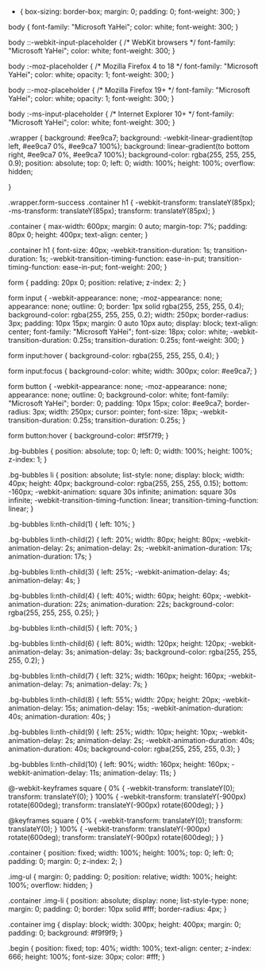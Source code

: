 * {
    box-sizing: border-box;
    margin: 0;
    padding: 0;
    font-weight: 300;
}

body {
    font-family: "Microsoft YaHei";
    color: white;
    font-weight: 300;
}

body ::-webkit-input-placeholder {
    /* WebKit browsers */
    font-family: "Microsoft YaHei";
    color: white;
    font-weight: 300;
}

body :-moz-placeholder {
    /* Mozilla Firefox 4 to 18 */
    font-family: "Microsoft YaHei";
    color: white;
    opacity: 1;
    font-weight: 300;
}

body ::-moz-placeholder {
    /* Mozilla Firefox 19+ */
    font-family: "Microsoft YaHei";
    color: white;
    opacity: 1;
    font-weight: 300;
}

body :-ms-input-placeholder {
    /* Internet Explorer 10+ */
    font-family: "Microsoft YaHei";
    color: white;
    font-weight: 300;
}

.wrapper {
    background: #ee9ca7;
    background: -webkit-linear-gradient(top left, #ee9ca7 0%, #ee9ca7 100%);
    background: linear-gradient(to bottom right, #ee9ca7 0%, #ee9ca7 100%);
    background-color: rgba(255, 255, 255, 0.9);
    position: absolute;
    top: 0;
    left: 0;
    width: 100%;
    height: 100%;
    overflow: hidden;

}

.wrapper.form-success .container h1 {
    -webkit-transform: translateY(85px);
    -ms-transform: translateY(85px);
    transform: translateY(85px);
}

.container {
    max-width: 600px;
    margin: 0 auto;
    margin-top: 7%;
    padding: 80px 0;
    height: 400px;
    text-align: center;
}

.container h1 {
    font-size: 40px;
    -webkit-transition-duration: 1s;
    transition-duration: 1s;
    -webkit-transition-timing-function: ease-in-put;
    transition-timing-function: ease-in-put;
    font-weight: 200;
}

form {
    padding: 20px 0;
    position: relative;
    z-index: 2;
}

form input {
    -webkit-appearance: none;
    -moz-appearance: none;
    appearance: none;
    outline: 0;
    border: 1px solid rgba(255, 255, 255, 0.4);
    background-color: rgba(255, 255, 255, 0.2);
    width: 250px;
    border-radius: 3px;
    padding: 10px 15px;
    margin: 0 auto 10px auto;
    display: block;
    text-align: center;
    font-family: "Microsoft YaHei";
    font-size: 18px;
    color: white;
    -webkit-transition-duration: 0.25s;
    transition-duration: 0.25s;
    font-weight: 300;
}

form input:hover {
    background-color: rgba(255, 255, 255, 0.4);
}

form input:focus {
    background-color: white;
    width: 300px;
    color: #ee9ca7;
}

form button {
    -webkit-appearance: none;
    -moz-appearance: none;
    appearance: none;
    outline: 0;
    background-color: white;
    font-family: "Microsoft YaHei";
    border: 0;
    padding: 10px 15px;
    color: #ee9ca7;
    border-radius: 3px;
    width: 250px;
    cursor: pointer;
    font-size: 18px;
    -webkit-transition-duration: 0.25s;
    transition-duration: 0.25s;
}

form button:hover {
    background-color: #f5f7f9;
}

.bg-bubbles {
    position: absolute;
    top: 0;
    left: 0;
    width: 100%;
    height: 100%;
    z-index: 1;
}

.bg-bubbles li {
    position: absolute;
    list-style: none;
    display: block;
    width: 40px;
    height: 40px;
    background-color: rgba(255, 255, 255, 0.15);
    bottom: -160px;
    -webkit-animation: square 30s infinite;
    animation: square 30s infinite;
    -webkit-transition-timing-function: linear;
    transition-timing-function: linear;
}

.bg-bubbles li:nth-child(1) {
    left: 10%;
}

.bg-bubbles li:nth-child(2) {
    left: 20%;
    width: 80px;
    height: 80px;
    -webkit-animation-delay: 2s;
    animation-delay: 2s;
    -webkit-animation-duration: 17s;
    animation-duration: 17s;
}

.bg-bubbles li:nth-child(3) {
    left: 25%;
    -webkit-animation-delay: 4s;
    animation-delay: 4s;
}

.bg-bubbles li:nth-child(4) {
    left: 40%;
    width: 60px;
    height: 60px;
    -webkit-animation-duration: 22s;
    animation-duration: 22s;
    background-color: rgba(255, 255, 255, 0.25);
}

.bg-bubbles li:nth-child(5) {
    left: 70%;
}

.bg-bubbles li:nth-child(6) {
    left: 80%;
    width: 120px;
    height: 120px;
    -webkit-animation-delay: 3s;
    animation-delay: 3s;
    background-color: rgba(255, 255, 255, 0.2);
}

.bg-bubbles li:nth-child(7) {
    left: 32%;
    width: 160px;
    height: 160px;
    -webkit-animation-delay: 7s;
    animation-delay: 7s;
}

.bg-bubbles li:nth-child(8) {
    left: 55%;
    width: 20px;
    height: 20px;
    -webkit-animation-delay: 15s;
    animation-delay: 15s;
    -webkit-animation-duration: 40s;
    animation-duration: 40s;
}

.bg-bubbles li:nth-child(9) {
    left: 25%;
    width: 10px;
    height: 10px;
    -webkit-animation-delay: 2s;
    animation-delay: 2s;
    -webkit-animation-duration: 40s;
    animation-duration: 40s;
    background-color: rgba(255, 255, 255, 0.3);
}

.bg-bubbles li:nth-child(10) {
    left: 90%;
    width: 160px;
    height: 160px;
    -webkit-animation-delay: 11s;
    animation-delay: 11s;
}

@-webkit-keyframes square {
    0% {
        -webkit-transform: translateY(0);
        transform: translateY(0);
    }
    100% {
        -webkit-transform: translateY(-900px) rotate(600deg);
        transform: translateY(-900px) rotate(600deg);
    }
}

@keyframes square {
    0% {
        -webkit-transform: translateY(0);
        transform: translateY(0);
    }
    100% {
        -webkit-transform: translateY(-900px) rotate(600deg);
        transform: translateY(-900px) rotate(600deg);
    }
}

.container {
    position: fixed;
    width: 100%;
    height: 100%;
    top: 0;
    left: 0;
    padding: 0;
    margin: 0;
    z-index: 2;
}

.img-ul {
    margin: 0;
    padding: 0;
    position: relative;
    width: 100%;
    height: 100%;
    overflow: hidden;
}

.container .img-li {
    position: absolute;
    display: none;
    list-style-type: none;
    margin: 0;
    padding: 0;
    border: 10px solid #fff;
    border-radius: 4px;
}

.container img {
    display: block;
    width: 300px;
    height: 400px;
    margin: 0;
    padding: 0;
    background: #f9f9f9;
}

.begin {
    position: fixed;
    top: 40%;
    width: 100%;
    text-align: center;
    z-index: 666;
    height: 100%;
    font-size: 30px;
    color: #fff;
}
